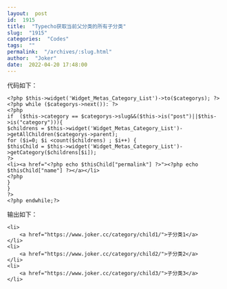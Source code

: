 ```yaml
---
layout:  post
id:  1915
title:  "Typecho获取当前父分类的所有子分类"
slug:  "1915"
categories:  "Codes"
tags:  ""
permalink:  "/archives/:slug.html"
author:  "Joker"
date:  2022-04-20 17:48:00
---
```




代码如下：

    <?php $this->widget('Widget_Metas_Category_List')->to($categorys); ?>
    <?php while ($categorys->next()): ?>
    <?php
    if  ($this->category == $categorys->slug&&($this->is("post")||$this->is("category"))){
    $childrens = $this->widget('Widget_Metas_Category_List')->getAllChildren($categorys->parent);
    for ($i=0; $i <count($childrens) ; $i++) { 
    $thisChild = $this->widget('Widget_Metas_Category_List')->getCategory($childrens[$i]);
    ?>
    <li><a href="<?php echo $thisChild["permalink"] ?>"><?php echo $thisChild["name"] ?></a></li>
    <?php
    }
    }
    ?>
    <?php endwhile;?>


输出如下：

    
    <li>
        <a href="https://www.joker.cc/category/child1/">子分类1</a>
    </li>
    <li>
        <a href="https://www.joker.cc/category/child2/">子分类2</a>
    </li>
    <li>
        <a href="https://www.joker.cc/category/child3/">子分类3</a>
    </li>
